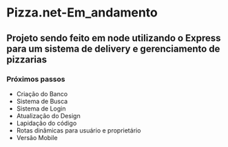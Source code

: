 # Pizza.net-Em_andamento
## Projeto sendo feito em node utilizando o Express para um sistema de delivery e gerenciamento de pizzarias 
### Próximos passos
- Criação do Banco
- Sistema de Busca
- Sistema de Login
- Atualização do Design
- Lapidação do código
- Rotas dinâmicas para usuário e proprietário
- Versão Mobile
